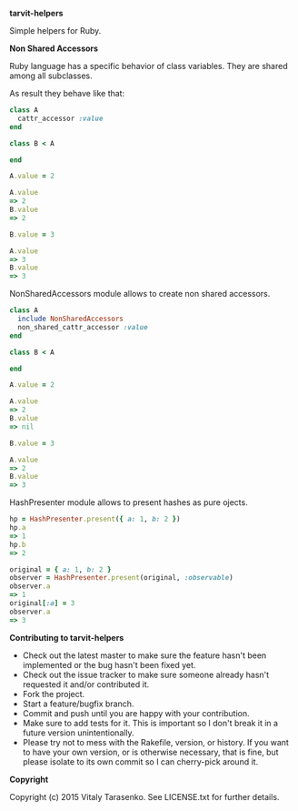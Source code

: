 **tarvit-helpers**

Simple helpers for Ruby.

**Non Shared Accessors**

Ruby language has a specific behavior of class variables. They are shared among all subclasses.

As result they behave like that:
```ruby
class A
  cattr_accessor :value
end

class B < A

end

A.value = 2

A.value
=> 2
B.value
=> 2

B.value = 3

A.value
=> 3
B.value
=> 3
```
NonSharedAccessors module allows to create non shared accessors.
```ruby
class A
  include NonSharedAccessors
  non_shared_cattr_accessor :value
end

class B < A

end

A.value = 2

A.value
=> 2
B.value
=> nil

B.value = 3

A.value
=> 2
B.value
=> 3
```

HashPresenter module allows to present hashes as pure ojects.
```ruby
hp = HashPresenter.present({ a: 1, b: 2 })
hp.a
=> 1
hp.b
=> 2

original = { a: 1, b: 2 }
observer = HashPresenter.present(original, :observable)
observer.a
=> 1
original[:a] = 3
observer.a
=> 3
```


**Contributing to tarvit-helpers**
 
* Check out the latest master to make sure the feature hasn't been implemented or the bug hasn't been fixed yet.
* Check out the issue tracker to make sure someone already hasn't requested it and/or contributed it.
* Fork the project.
* Start a feature/bugfix branch.
* Commit and push until you are happy with your contribution.
* Make sure to add tests for it. This is important so I don't break it in a future version unintentionally.
* Please try not to mess with the Rakefile, version, or history. If you want to have your own version, or is otherwise necessary, that is fine, but please isolate to its own commit so I can cherry-pick around it.

**Copyright**

Copyright (c) 2015 Vitaly Tarasenko. See LICENSE.txt for
further details.

